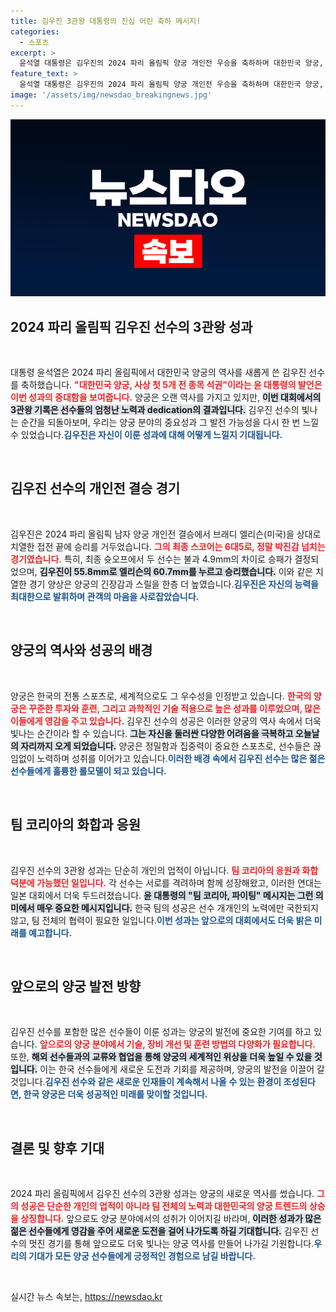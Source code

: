 ```yaml
---
title: 김우진 3관왕 대통령의 진심 어린 축하 메시지!
categories:
  - 스포츠
excerpt: >
  윤석열 대통령은 김우진의 2024 파리 올림픽 양궁 개인전 우승을 축하하며 대한민국 양궁, 사상 첫 5개 전 종목 석권을 강조했다. 김우진은 결승에서 브래디 엘리슨을 제치고 3관왕에 올랐다.
feature_text: >
  윤석열 대통령은 김우진의 2024 파리 올림픽 양궁 개인전 우승을 축하하며 대한민국 양궁, 사상 첫 5개 전 종목 석권을 강조했다. 김우진은 결승에서 브래디 엘리슨을 제치고 3관왕에 올랐다.
image: '/assets/img/newsdao_breakingnews.jpg'
---
```


<p><img src="/assets/img/newsdao_breakingnews.jpg" alt="ontimetimes 속보" /></p>

<h2 data-ke-size="size26">2024 파리 올림픽 김우진 선수의 3관왕 성과</h2>

<p data-ke-size="size16">&nbsp;</p>

<p>대통령 윤석열은 2024 파리 올림픽에서 대한민국 양궁의 역사를 새롭게 쓴 김우진 선수를 축하했습니다. <b><span style="color: #ee2323;">"대한민국 양궁, 사상 첫 5개 전 종목 석권"이라는 윤 대통령의 발언은 이번 성과의 중대함을 보여줍니다.</span></b> 양궁은 오랜 역사를 가지고 있지만, <b><span style="background-color: #21538527;">이번 대회에서의 3관왕 기록은 선수들의 엄청난 노력과 dedication의 결과입니다.</span></b> 김우진 선수의 빛나는 순간을 되돌아보며, 우리는 양궁 분야의 중요성과 그 발전 가능성을 다시 한 번 느낄 수 있었습니다.<b><span style="color: #1a5490;">김우진은 자신이 이룬 성과에 대해 어떻게 느낄지 기대됩니다.</span></b></p>

<p data-ke-size="size16">&nbsp;</p>

<h2 data-ke-size="size26">김우진 선수의 개인전 결승 경기</h2>

<p data-ke-size="size16">&nbsp;</p>

<p>김우진은 2024 파리 올림픽 남자 양궁 개인전 결승에서 브래디 엘리슨(미국)을 상대로 치열한 접전 끝에 승리를 거두었습니다. <b><span style="color: #ee2323;">그의 최종 스코어는 6대5로, 정말 박진감 넘치는 경기였습니다.</span></b> 특히, 최종 슛오프에서 두 선수는 불과 4.9mm의 차이로 승패가 결정되었으며, <b><span style="background-color: #21538527;">김우진이 55.8mm로 엘리슨의 60.7mm를 누르고 승리했습니다.</span></b> 이와 같은 치열한 경기 양상은 양궁의 긴장감과 스릴을 한층 더 높였습니다.<b><span style="color: #1a5490;">김우진은 자신의 능력을 최대한으로 발휘하며 관객의 마음을 사로잡았습니다.</span></b></p>

<p data-ke-size="size16">&nbsp;</p>

<h2 data-ke-size="size26">양궁의 역사와 성공의 배경</h2>

<p data-ke-size="size16">&nbsp;</p>

<p>양궁은 한국의 전통 스포츠로, 세계적으로도 그 우수성을 인정받고 있습니다. <b><span style="color: #ee2323;">한국의 양궁은 꾸준한 투자와 훈련, 그리고 과학적인 기술 적용으로 높은 성과를 이루었으며, 많은 이들에게 영감을 주고 있습니다.</span></b> 김우진 선수의 성공은 이러한 양궁의 역사 속에서 더욱 빛나는 순간이라 할 수 있습니다. <b><span style="background-color: #21538527;">그는 자신을 둘러싼 다양한 어려움을 극복하고 오늘날의 자리까지 오게 되었습니다.</span></b> 양궁은 정밀함과 집중력이 중요한 스포츠로, 선수들은 끊임없이 노력하며 성취를 이어가고 있습니다.<b><span style="color: #1a5490;">이러한 배경 속에서 김우진 선수는 많은 젊은 선수들에게 훌륭한 롤모델이 되고 있습니다.</span></b></p>

<p data-ke-size="size16">&nbsp;</p>

<h2 data-ke-size="size26">팀 코리아의 화합과 응원</h2>

<p data-ke-size="size16">&nbsp;</p>

<p>김우진 선수의 3관왕 성과는 단순히 개인의 업적이 아닙니다. <b><span style="color: #ee2323;">팀 코리아의 응원과 화합 덕분에 가능했던 일입니다.</span></b> 각 선수는 서로를 격려하며 함께 성장해왔고, 이러한 연대는 일본 대회에서 더욱 두드러졌습니다. <b><span style="background-color: #21538527;">윤 대통령의 "팀 코리아, 파이팅" 메시지는 그런 의미에서 매우 중요한 메시지입니다.</span></b> 한국 팀의 성공은 선수 개개인의 노력에만 국한되지 않고, 팀 전체의 협력이 필요한 일입니다.<b><span style="color: #1a5490;">이번 성과는 앞으로의 대회에서도 더욱 밝은 미래를 예고합니다.</span></b></p>

<p data-ke-size="size16">&nbsp;</p>

<h2 data-ke-size="size26">앞으로의 양궁 발전 방향</h2>

<p data-ke-size="size16">&nbsp;</p>

<p>김우진 선수를 포함한 많은 선수들이 이룬 성과는 양궁의 발전에 중요한 기여를 하고 있습니다. <b><span style="color: #ee2323;">앞으로의 양궁 분야에서 기술, 장비 개선 및 훈련 방법의 다양화가 필요합니다.</span></b> 또한, <b><span style="background-color: #21538527;">해외 선수들과의 교류와 협업을 통해 양궁의 세계적인 위상을 더욱 높일 수 있을 것입니다.</span></b> 이는 한국 선수들에게 새로운 도전과 기회를 제공하며, 양궁의 발전을 이끌어 갈 것입니다.<b><span style="color: #1a5490;">김우진 선수와 같은 새로운 인재들이 계속해서 나올 수 있는 환경이 조성된다면, 한국 양궁은 더욱 성공적인 미래를 맞이할 것입니다.</span></b></p>

<p data-ke-size="size16">&nbsp;</p>

<h2 data-ke-size="size26">결론 및 향후 기대</h2>

<p data-ke-size="size16">&nbsp;</p>

<p>2024 파리 올림픽에서 김우진 선수의 3관왕 성과는 양궁의 새로운 역사를 썼습니다. <b><span style="color: #ee2323;">그의 성공은 단순한 개인의 업적이 아니라 팀 전체의 노력과 대한민국의 양궁 트렌드의 상승을 상징합니다.</span></b> 앞으로도 양궁 분야에서의 성취가 이어지길 바라며, <b><span style="background-color: #21538527;">이러한 성과가 많은 젊은 선수들에게 영감을 주어 새로운 도전을 걸어 나가도록 하길 기대합니다.</span></b> 김우진 선수의 멋진 경기를 통해 앞으로도 더욱 빛나는 양궁 역사를 만들어 나가길 기원합니다.<b><span style="color: #1a5490;">우리의 기대가 모든 양궁 선수들에게 긍정적인 경험으로 남길 바랍니다.</span></b></p>

<p data-ke-size="size16">&nbsp;</p>
실시간 뉴스 속보는, <a href="https://newsdao.kr" rel="dofollow">https://newsdao.kr</a>


